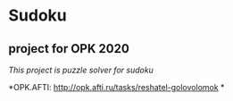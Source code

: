 # Sudoku

## project for OPK 2020

*This project is puzzle solver for sudoku*

*OPK.AFTI: http://opk.afti.ru/tasks/reshatel-golovolomok *
